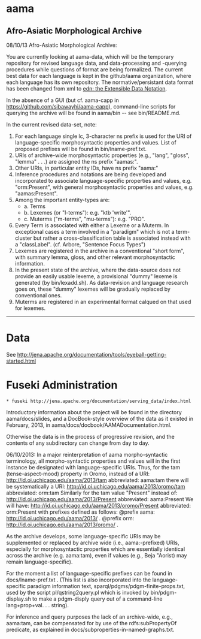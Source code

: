 # aama #

Afro-Asiatic Morphological Archive
--------------------------------------------------------
08/10/13
Afro-Asiatic Morphological Archive:

You are currently looking at aama-data, which will be the temporary repository for revised language data, and data-processing and -querying procedures while questions of format are being formalized. The  current best data for each language is kept in the github/aama organization, where each language has its own repository. The normative/persistant data format has been changed from xml to [edn: the Extensible Data Notation](https://github.com/edn-format/edn).

In the absence of a GUI (but cf. aama-capp in https://github.com/sibawayhi/aama-capp), command-line scripts for querying the archive will be found in aama/bin -- see bin/README.md. 	

In the current revised data-set, note:

1. For each language single lc, 3-character ns prefix is used for the URI of language-specific morphosyntactic properties and values. List of proposed prefixes will be found in bin/lname-pref.txt.
2. URIs of archive-wide morphosyntactic properties (e.g., "lang", "gloss", "lemma" . . .) are assigned the ns prefix "aamas:".
3. Other URIs, in particular entity IDs, have ns prefix "aama:"
4. Inference procedures and notations are being developed and incorporated to associate language-specific properties and values, e.g. "orm:Present", with general morphosyntactic properties and values, e.g. "aamas:Present".
5. Among the important entity-types are:
    - a. Terms
    - b. Lexemes (or "l-terms"): e.g. "ktb 'write'".
    - c. Muterms ("m-terms",  "mu-terms"): e.g. "PRO".
6. Every Term is associated with either a Lexeme or a Muterm. In exceptional cases a term involved in a "paradigm" which is not a term-cluster but rather a cross-classification table is associated instead with a "classLabel". (cf. Arbore, "Sentence Focus Types")
7. Lexemes are registered in the archive in a conventional "short form", with summary lemma, gloss, and other relevant morphosyntactic information.
8. In the present state of the archive, where the data-source does not provide an easily usable lexeme, a provisional "dummy" lexeme is generated (by bin/lexadd.sh). As data-revision and language research goes on, these "dummy" lexemes will be gradually replaced by conventional ones.
9. Muterms are registered in an experimental format calqued on that used for lexemes.



---------------------------------------------------------------------------------

# Data #

See http://jena.apache.org/documentation/tools/eyeball-getting-started.html

# Fuseki Administration #

    * fuseki http://jena.apache.org/documentation/serving_data/index.html

Introductory information about the project will be found in the directory aama/docs/slides, and a DocBook-style overview of the data as it existed in February, 2013, in aama/docs/docbook/AAMADocumentation.html.

Otherwise the data is in the process of progressive revision, and the contents of any subdirectory can change from day to day.

06/10/2013: In a major reinterpretation of aama morpho-syntactic terminology, all morpho-syntactic properties and values will in the first instance be designated with language-specific URIs. Thus, for the tam (tense-aspect-mood) property in Oromo, instead of a URI:
	<http://id.oi.uchicago.edu/aama/2013/tam>
abbreviated:
	aama:tam
there will be systematically a URI:
	<http://id.oi.uchicago.edu/aama/2013/oromo/tam>
abbreviated:
	orm:tam
Similarly for the tam value "Present"  instead of:
	<http://id.oi.uchicago.edu/aama/2013/Present>
abbreviated:
	aama:Present
We will have:
	<http://id.oi.uchicago.edu/aama/2013/oromo/Present>
abbreviated:
	orm:Present
with prefixes defined as follows:
	@prefix aama:	 <http://id.oi.uchicago.edu/aama/2013/> .
	@prefix orm:   <http://id.oi.uchicago.edu/aama/2013/oromo/> .

As the archive develops, some language-specific URIs may be supplemented or replaced by archive wide (i.e., aama:-prefixed) URIs, especially for morphosyntactic properties which are essentially identical across the archive (e.g. aama:tam), even if values (e.g., Beja "Aorist) may remain language-specific).

For the moment a list of language-specific prefixes can be found in docs/lname-pref.txt . (This list is also incorporated into the language-specific paradigm information text, sparql/pdgms/pdgm-finite-props.txt, used by the script pl/qstring2query.pl which is invoked by bin/pdgm-display.sh to make a pdgm-disply query out of a command-line lang+prop+val. . . string).

For inference and query purposes the lack of an archive-wide, e.g., aama:tam, can be compensated for by use of the rdfs:subPropertyOf predicate, as explained in 
docs/subproperties-in-named-graphs.txt.
